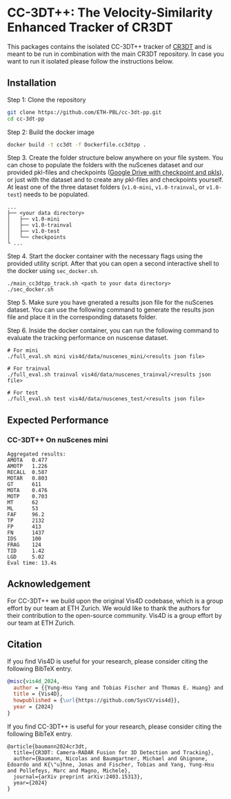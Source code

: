 # CC-3DT++: The Velocity-Similarity Enhanced Tracker of CR3DT
This packages contains the isolated CC-3DT++ tracker of [CR3DT](https://arxiv.org/abs/2403.15313) and is meant to be run in combination with the main CR3DT repository. In case you want to run it isolated please follow the instructions below.

## Installation

Step 1: Clone the repository
```bash
git clone https://github.com/ETH-PBL/cc-3dt-pp.git
cd cc-3dt-pp
```
Step 2: Build the docker image
```bash
docker build -t cc3dt -f Dockerfile.cc3dtpp .
```

Step 3. Create the folder structure below anywhere on your file system. You can chose to populate the folders with the nuScenes dataset and our provided pkl-files and checkpoints ([Google Drive with checkpoint and pkls](https://drive.google.com/drive/folders/1gHPZMUCDObDTHqbU_7Drw0CILx4pu_7i)), or just with the dataset and to create any pkl-files and checkpoints yourself. At least one of the three dataset folders (`v1.0-mini`, `v1.0-trainval`, or `v1.0-test`) needs to be populated.
```shell script
...
├── <your data directory>
│   ├── v1.0-mini
│   ├── v1.0-trainval
│   ├── v1.0-test
│   └── checkpoints
└ ...
```

Step 4. Start the docker container with the necessary flags using the provided utility script. After that you can open a second interactive shell to the docker using `sec_docker.sh`.
```shell script
./main_cc3dtpp_track.sh <path to your data directory>
./sec_docker.sh
```

Step 5. Make sure you have gnerated a results json file for the nuScenes dataset. You can use the following command to generate the results json file and place it in the corresponding datasets folder.

Step 6. Inside the docker container, you can run the following command to evaluate the tracking performance on nuscense dataset.
```shell script
# For mini
./full_eval.sh mini vis4d/data/nuscenes_mini/<results json file>

# For trainval
./full_eval.sh trainval vis4d/data/nuscenes_trainval/<results json file>

# For test
./full_eval.sh test vis4d/data/nuscenes_test/<results json file>
```

## Expected Performance

### CC-3DT++ On nuScenes mini
```
Aggregated results:
AMOTA   0.477
AMOTP   1.226
RECALL  0.587
MOTAR   0.803
GT      611
MOTA    0.476
MOTP    0.703
MT      62
ML      53
FAF     96.2
TP      2132
FP      413
FN      1437
IDS     100
FRAG    124
TID     1.42
LGD     5.02
Eval time: 13.4s
```

## Acknowledgement
For CC-3DT++ we build upon the original Vis4D codebase, which is a group effort by our team at ETH Zurich. We would like to thank the authors for their contribution to the open-source community.
Vis4D is a group effort by our team at ETH Zurich.

## Citation

If you find Vis4D is useful for your research, please consider citing the following BibTeX entry.

```bibtex
@misc{vis4d_2024,
  author = {{Yung-Hsu Yang and Tobias Fischer and Thomas E. Huang} and René Zurbrügg and Tao Sun and Fisher Yu},
  title = {Vis4D},
  howpublished = {\url{https://github.com/SysCV/vis4d}},
  year = {2024}
}
```

If you find CC-3DT++ is useful for your research, please consider citing the following BibTeX entry.

```
@article{baumann2024cr3dt,
  title={CR3DT: Camera-RADAR Fusion for 3D Detection and Tracking},
  author={Baumann, Nicolas and Baumgartner, Michael and Ghignone, Edoardo and K{\"u}hne, Jonas and Fischer, Tobias and Yang, Yung-Hsu and Pollefeys, Marc and Magno, Michele},
  journal={arXiv preprint arXiv:2403.15313},
  year={2024}
}
```
